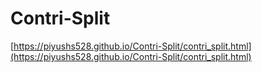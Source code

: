 # Contri-Split
[https://piyushs528.github.io/Contri-Split/contri_split.html](https://piyushs528.github.io/Contri-Split/contri_split.html)
